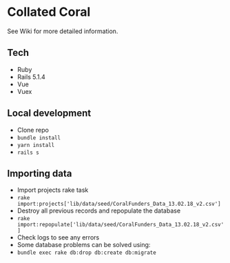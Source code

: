 # Collated Coral

See Wiki for more detailed information.

## Tech

- Ruby
- Rails 5.1.4
- Vue
- Vuex

## Local development

- Clone repo
- `bundle install`
- `yarn install`
- `rails s`

## Importing data

- Import projects rake task
- `rake import:projects['lib/data/seed/CoralFunders_Data_13.02.18_v2.csv']`
- Destroy all previous records and repopulate the database
- `rake import:repopulate['lib/data/seed/CoralFunders_Data_13.02.18_v2.csv']`
- Check logs to see any errors
- Some database problems can be solved using:
- `bundle exec rake db:drop db:create db:migrate`
